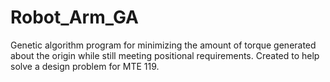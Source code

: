 # Robot_Arm_GA
Genetic algorithm program for minimizing the amount of torque generated about the origin while still meeting positional requirements. Created to help solve a design problem for MTE 119. 
